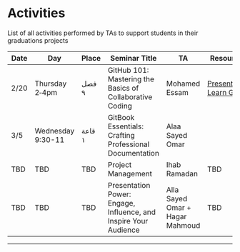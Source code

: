 # Activities 
List of all activities performed by TAs to support students in their graduations projects 

Date|Day|Place|Seminar Title|TA|Resources
---|---|---|---|---|---
2/20|Thursday 2‑4pm|فصل ٩  |GitHub 101: Mastering the Basics of Collaborative Coding|Mohamed Essam|[Presentation](https://drive.google.com/file/d/1nzlXG3oDzBNLxEt78IVmytKrOLtCLRkg/view?usp=sharing) [Learn Git](https://learngitbranching.js.org/)
3/5|Wednesday 9:30-11|قاعة ١ |GitBook Essentials: Crafting Professional Documentation|Alaa Sayed Omar|
TBD|TBD|TBD|Project Management|Ihab Ramadan|TBD
TBD|TBD|TBD|Presentation Power: Engage, Influence, and Inspire Your Audience|Alla Sayed Omar + Hagar Mahmoud|TBD

---
